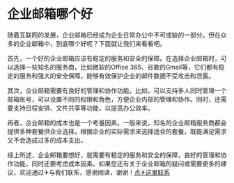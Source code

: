 # 企业邮箱哪个好

随着互联网的发展，企业邮箱已经成为企业日常办公中不可或缺的一部分。但在众多的企业邮箱中，到底哪个好呢？下面就让我们来看看吧。

首先，一个好的企业邮箱应该有稳定的服务和安全的保障。在选择企业邮箱时，可以选择一些知名的服务商，比如微软的Office 365、谷歌的Gmail等，它们都有稳定的服务和强大的安全保障，能够有效保护企业的邮件数据不受攻击和泄露。

其次，企业邮箱需要有良好的管理和协作功能。比如，可以支持多人同时管理一个邮箱账号，可以设置不同的权限和角色，方便企业内部的管理和协作。同时，还需要支持日程安排、文件共享等功能，以提高办公效率。

再者，企业邮箱的成本也是一个考量因素。一般来说，知名的企业邮箱服务商都会提供多种套餐供企业选择，根据企业的实际需求来选择适合的套餐，既能满足需求又不会造成过多的成本支出。

综上所述，企业邮箱要想好，就需要有稳定的服务和安全的保障，良好的管理和协作功能，同时还要考虑成本因素。如果您还有关于企业邮箱的疑问或需要更多的建议，欢迎通过✈与我们联系，感谢阅读，谢谢！[点✈这里联系](https://t.me/gngwzh)